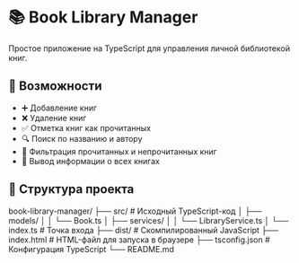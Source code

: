 ﻿# 📚 Book Library Manager

Простое приложение на TypeScript для управления личной библиотекой книг.

## 🚀 Возможности

- ➕ Добавление книг
- ❌ Удаление книг
- ✅ Отметка книг как прочитанных
- 🔍 Поиск по названию и автору
- 📂 Фильтрация прочитанных и непрочитанных книг
- 🧾 Вывод информации о всех книгах

## 📁 Структура проекта

book-library-manager/
├── src/ # Исходный TypeScript-код
│ ├── models/
│ │ └── Book.ts
│ ├── services/
│ │ └── LibraryService.ts
│ └── index.ts # Точка входа
├── dist/ # Скомпилированный JavaScript
├── index.html # HTML-файл для запуска в браузере
├── tsconfig.json # Конфигурация TypeScript
└── README.md
